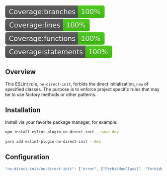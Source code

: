 ![Branches](./coverage/badge-branches.svg)
![Lines](./coverage/badge-lines.svg)
![Functions](./coverage/badge-functions.svg)
![Statements](./coverage/badge-statements.svg)

## Overview

This ESLint rule, `no-direct-init`, forbids the direct initialization, `new`  of specified classes.
The purpose is to enforce project specific rules that may be to use factory methods or other patterns.

## Installation
Install via your favorite package manager, for example:

```bash
npm install eslint-plugin-no-direct-init --save-dev
```

```bash
yarn add eslint-plugin-no-direct-init --dev
```

## Configuration

```js
"no-direct-init/no-direct-init": ["error", ["ForbiddenClass1", "ForbiddenClass2"]]
```
